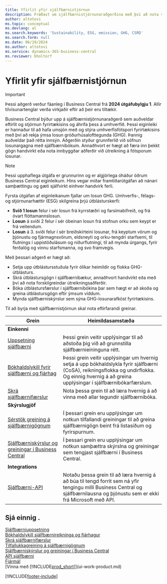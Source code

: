 ```yaml
---
title: Yfirlit yfir sjálfbærnistjórnun
description: Fræðast um sjálfbærnistjórnunaraðgerðina með því að nota veittar upplýsingar og forða.
author: altotovi
ms.topic: conceptual
ms.devlang: al
ms.search.keywords: 'Sustainability, ESG, emission, GHG, CSRD'
ms.search.form: null
ms.date: 06/19/2024
ms.author: altotovi
ms.service: dynamics-365-business-central
ms.reviewer: bholtorf
---
```


# Yfirlit yfir sjálfbærnistjórnun

> [!IMPORTANT]
> Þessi aðgerð verður fáanleg í Business Central frá **2024 útgáfubylgju 1**. Allir tilvísunartenglar verða virkjaðir eftir að þeir eru tiltækir.

Business Central býður upp á sjálfbærnistjórnunaraðgerð sem auðveldar eftirlit og stjórnun fyrirtækisins og áhrifa þess á umhverfið. Þessi eiginleiki er hannaður til að hafa umsjón með og stýra umhverfisfótspori fyrirtækisins með því að rekja ýmsa losun gróðurhúsalofttegunda (GHG). Þannig auðveldar það rétta innsýn. Aðgerðin styður grunnferlið við söfnun losunargagna með sjálfbærnibókum. Annaðhvort er hægt að færa inn þekkt gögn handvirkt eða nota innbyggðar aðferðir við útreikning á fótsporum losunar.

> [!NOTE]
> Þessi upphaflega útgáfa er grunnurinn og er algjörlega óháður öðrum Business Central eiginleikum. Hins vegar miðar framtíðarútgáfan að nánari samþættingu og gæti sjálfvirkt einhver handvirk ferli.

Fyrsta útgáfan af eiginleikanum fjallar um losun GHG. Umhverfis-, félags- og stjórnunarhættir (ESG) skilgreina þrjú útblásturskerfi:

- **Svið 1 losun** felur í sér losun frá kyrrstæðri og farsímabifreið, og frá óvart flóttamannslosun.
- **Losun** á sviði 2 felur í sér óbeinan losun frá stofnun orku sem keypt er frá veitendum.
- **Losun** á 3. sviði felur í sér breiðskírteini losunar, frá keyptum vörum og þjónustu og fjármagnsvörum, eldsneyti og orku-tengdri starfsemi, til flutnings í uppistöðulásum og niðurflutningi, til að mynda úrgangs, fyrir ferðalög og vinnu starfsmanna, og svo framvegis.

Með þessari aðgerð er hægt að:

- Setja upp útblástursstuðula fyrir ólíkar heimildir og flokka GHG-útblásturs.
- Skrá útblástursgögn í sjálfbærnibækur, annaðhvort handvirkt eða með því að nota forskilgreindar útreikningsaðferðir.
- Bóka útblástursfærslur í sjálfbærnibókina þar sem hægt er að skoða og greina útblástursgögn eftir ýmsum víddum.
- Mynda sjálfbærniskýrslur sem sýna GHG-losunarafköst fyrirtækisins.

Til að byrja með sjálfbærnistjórnun skal nota eftirfarandi greinar.

| Grein | Heimildasamstæða |
|---------|-------------|
| **Einkenni** |             |
| [Uppsetning sjálfbærni](finance-sustainability-setup.md) | Þessi grein veitir upplýsingar til að aðstoða þig við að grunnstilla sjálfbærnieininguna rétt. |
| [Bókhaldslykill fyrir sjálfbærni og fjárhag](finance-sustainability-accounts-ledger.md) | Þessi grein veitir upplýsingar um hvernig setja á upp bókhaldslykla fyrir sjálfbærni (CoSA), reikningsflokka og undirflokka. Og einnig hvernig á að greina upplýsingar í sjálfbærnibókarfærslum. |
| [Skrá sjálfbærnifærslur](finance-sustainability-journal.md) | Nota þessa grein til að læra hvernig á að vinna með allar tegundir sjálfbærnibóka. |
| **Skýrslugjöf** |             |
| [Sérstök greining á sjálfbærnigögnum](ad-hoc-analysis-sustainability.md) | Í þessari grein eru upplýsingar um notkun tilfallandi greiningar til að greina sjálfbærnigögn beint frá listasíðum og fyrirspurnum. |
| [Sjálfbærniskýrslur og greiningar í Business Central](sustainability-reports.md) | Í þessari grein eru upplýsingar um notkun samþættra skýrslna og greiningar sem tengjast sjálfbærni í Business Central. |
| **Integrations** |             |
| [Sjálfbærni-API](/dynamics365/business-central/dev-itpro/api-sustainability/sustainability-api?toc=/dynamics365/business-central/toc.json) | Notaðu þessa grein til að læra hvernig á að búa til tengd forrit sem ná yfir tengingu milli Business Central og sjálfbærnilausna og þjónustu sem er ekki frá Microsoft með API. |

## Sjá einnig .

[Sjálfbærniuppsetning](finance-sustainability-setup.md)    
[Bókhaldslykill sjálfbærnireikninga og fjárhagur](finance-sustainability-accounts-ledger.md)    
[Skrá sjálfbærnifærslur](finance-sustainability-journal.md)    
[Tilfallukkagreining á sjálfbærnigögnum](ad-hoc-analysis-sustainability.md)    
[Sjálfbærniskýrslur og greiningar í Business Central](sustainability-reports.md)   
[API sjálfbærni](/dynamics365/business-central/dev-itpro/api-sustainability/sustainability-api?toc=/dynamics365/business-central/toc.json)    
[Fjármál](finance.md)    
[Vinna með [!INCLUDE[prod_short](includes/prod_short.md)]](ui-work-product.md)    

[!INCLUDE[footer-include](includes/footer-banner.md)]
